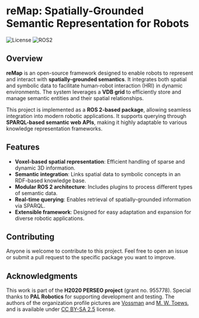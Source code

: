 # reMap: Spatially-Grounded Semantic Representation for Robots

![License](https://img.shields.io/badge/license-Apache_2-blue.svg) ![ROS2](https://img.shields.io/badge/ROS2-compatible-green.svg)  

## Overview

**reMap** is an open-source framework designed to enable robots to represent and interact with **spatially-grounded semantics**. It integrates both spatial and symbolic data to facilitate human-robot interaction (HRI) in dynamic environments. The system leverages a **VDB grid** to efficiently store and manage semantic entities and their spatial relationships.

This project is implemented as a **ROS 2-based package**, allowing seamless integration into modern robotic applications. It supports querying through **SPARQL-based semantic web APIs**, making it highly adaptable to various knowledge representation frameworks.

## Features

- **Voxel-based spatial representation**: Efficient handling of sparse and dynamic 3D information.
- **Semantic integration**: Links spatial data to symbolic concepts in an RDF-based knowledge base.
- **Modular ROS 2 architecture**: Includes plugins to process different types of semantic data.
- **Real-time querying**: Enables retrieval of spatially-grounded information via SPARQL.
- **Extensible framework**: Designed for easy adaptation and expansion for diverse robotic applications.

## Contributing

Anyone is welcome to contribute to this project. Feel free to open an issue or submit a pull request to the specific package you want to improve.


## Acknowledgments

This work is part of the **H2020 PERSEO project** (grant no. 955778). Special thanks to **PAL Robotics** for supporting development and testing.
The authors of the organization profile pictures are [Vossman](https://commons.wikimedia.org/wiki/User:Vossman) and [M. W. Toews](https://commons.wikimedia.org/wiki/User:Mwtoews), and is available under [CC BY-SA 2.5](https://creativecommons.org/licenses/by-sa/2.5/deed.en) license.


